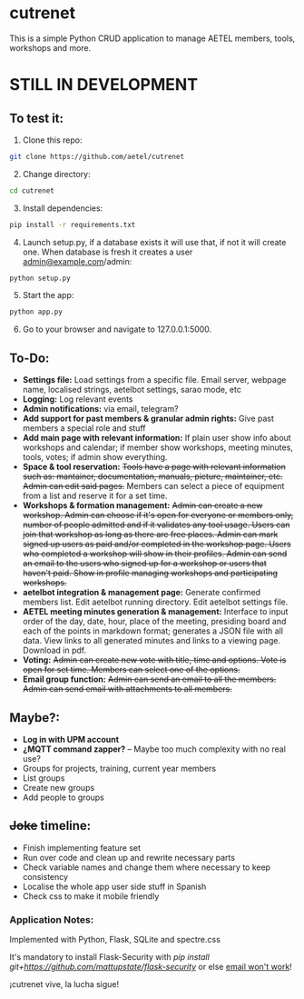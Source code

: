 # cutrenet
This is a simple Python CRUD application to manage AETEL members, tools, workshops and more.

# STILL IN DEVELOPMENT

## To test it:
1. Clone this repo:
```bash
git clone https://github.com/aetel/cutrenet
```
2. Change directory:
```bash
cd cutrenet
```
3. Install dependencies:
```bash
pip install -r requirements.txt
```
4. Launch setup.py, if a database exists it will use that, if not it will create one. When database is fresh it creates a user admin@example.com/admin:
```bash
python setup.py
```
5. Start the app:
```bash
python app.py
```
6. Go to your browser and navigate to 127.0.0.1:5000.

## To-Do:
* **Settings file:** Load settings from a specific file. Email server, webpage name, localised strings, aetelbot settings, sarao mode, etc
* **Logging:** Log relevant events
* **Admin notifications:** via email, telegram?
* **Add support for past members & granular admin rights:** Give past members a special role and stuff
* **Add main page with relevant information:** If plain user show info about workshops and calendar; if member show workshops, meeting minutes, tools, votes; if admin show everything.
* **Space & tool reservation:** ~~Tools have a page with relevant information such as: mantainer, documentation, manuals, picture, maintainer, etc. Admin can edit said pages.~~ Members can select a piece of equipment from a list and reserve it for a set time.
* **Workshops & formation management:** ~~Admin can create a new workshop. Admin can choose if it's open for everyone or members only, number of people admitted and if it validates any tool usage. Users can join that workshop as long as there are free places. Admin can mark signed up users as paid and/or completed in the workshop page. Users who completed a workshop will show in their profiles. Admin can send an email to the users who signed up for a workshop or users that haven't paid. Show in profile managing workshops and participating workshops.~~
* **aetelbot integration & management page:** Generate confirmed members list. Edit aetelbot running directory. Edit aetelbot settings file.
* **AETEL meeting minutes generation & management:** Interface to input order of the day, date, hour, place of the meeting, presiding board and each of the points in markdown format; generates a JSON file with all data. View links to all generated minutes and links to a viewing page. Download in pdf.
* **Voting:** ~~Admin can create new vote with title, time and options. Vote is open for set time. Members can select one of the options.~~
* **Email group function:** ~~Admin can send an email to all the members. Admin can send email with attachments to all members.~~

## Maybe?:
* **Log in with UPM account**
* **¿MQTT command zapper?** – Maybe too much complexity with no real use?
* Groups for projects, training, current year members
* List groups
* Create new groups
* Add people to groups

## ~~Joke~~ timeline:
* Finish implementing feature set
* Run over code and clean up and rewrite necessary parts
* Check variable names and change them where necessary to keep consistency
* Localise the whole app user side stuff in Spanish
* Check css to make it mobile friendly

### Application Notes:
Implemented with Python, Flask, SQLite and spectre.css

It's mandatory to install Flask-Security with _pip install git+https://github.com/mattupstate/flask-security_ or else [email won't work](https://github.com/mattupstate/flask-security/issues/685#ref-commit-241acf2)!

¡cutrenet vive, la lucha sigue!